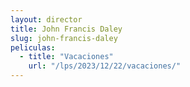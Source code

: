 ```yaml
---
layout: director
title: John Francis Daley
slug: john-francis-daley
peliculas:
  - title: "Vacaciones"
    url: "/lps/2023/12/22/vacaciones/"
---
```

